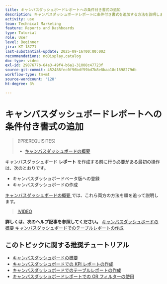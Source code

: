 ```yaml
---
title: キャンバスダッシュボードレポートへの条件付き書式の追加
description: キャンバスダッシュボードレポートに条件付き書式を追加する方法を説明します。
activity: use
team: Technical Marketing
feature: Reports and Dashboards
type: Tutorial
role: User
level: Beginner
jira: KT-18771
last-substantial-update: 2025-09-16T00:00:00Z
recommendations: noDisplay,catalog
doc-type: video
exl-id: 2987677b-64a3-49f4-b6a1-31008c47723f
source-git-commit: 452488fec0f96bdf59bd7b8e8baa18c1698279db
workflow-type: tm+mt
source-wordcount: '128'
ht-degree: 3%

---
```


# キャンバスダッシュボードレポートへの条件付き書式の追加

>[!PREREQUISITES]
>
>* [ キャンバスダッシュボードの概要 ](/help/reporting/canvas-dashboards/introduction-to-canvas-dashboards.md)

キャンバスダッシュボード **レポート** を作成する前に行う必要がある最初の操作は、次のとおりです。

* キャンバスダッシュボードベータ版への登録
* キャンバスダッシュボードの作成

[ キャンバスダッシュボードの概要 ](/help/reporting/canvas-dashboards/introduction-to-canvas-dashboards.md) では、これら両方の方法を順を追って説明します。

>[!VIDEO](https://video.tv.adobe.com/v/3474973/?quality=12&learn=on&enablevpops)

**詳しくは、次のヘルプ記事を参照してください。**
[ キャンバスダッシュボードの概要 ](https://experienceleague.adobe.com/ja/docs/workfront/using/reporting/canvas-dashboards/canvas-dashboards-overview)
[ キャンバスダッシュボードでのテーブルレポートの作成 ](https://experienceleague.adobe.com/ja/docs/workfront/using/reporting/canvas-dashboards/add-reports/build-table-report)

## このトピックに関する推奨チュートリアル

* [ キャンバスダッシュボードの概要 ](/help/reporting/canvas-dashboards/introduction-to-canvas-dashboards.md)
* [ キャンバスダッシュボードでの KPI レポートの作成 ](/help/reporting/canvas-dashboards/create-a-kpi-report-on-a-canvas-dashboard.md)
* [キャンバスダッシュボードでのテーブルレポートの作成](/help/reporting/canvas-dashboards/create-a-table-report-on-a-canvas-dashboard.md)
* [キャンバスダッシュボードレポートでの OR フィルターの使用](/help/reporting/canvas-dashboards/use-an-or-filter-in-a-canvas-dashboard-report.md)